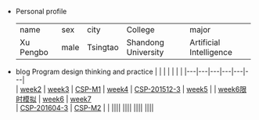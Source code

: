 + Personal  profile
  <table>                 
  <tr> <td> name  </td> <td> sex   </td>  <td> city  </td> <td> College</td><td> major </td>  </tr>       <tr> <td> Xu Pengbo  </td> <td> male </td><td> Tsingtao  </td>  <td>Shandong University </td> <td> Artificial Intelligence</td>  </tr>                 
  </table>
+ blog  Program design thinking and practice
  | | | | | | | 
  |---|---|---|---|---|---|                
  | [week2](./week2.md)   | [week3](./week3.md)  |  [CSP-M1](./CSP-M1.md)  |
   [week4](./week4.md)   |   [CSP-201512-3](./CSP-201512-3.md)  |  [week5](./week5.md)    |
  | [week6限时模拟](./week6模拟.md)    | [week6](./week6.md)      | [week7](./week7.md)    
  | [CSP-201604-3](./csp201604-3.md)  | [CSP-M2](./CSP-M2.md)    |                         |
  ||||
  ||||
  ||||
  ||||

    
